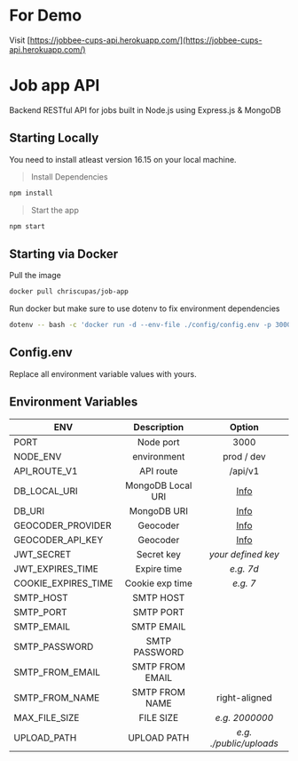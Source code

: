 # For Demo

Visit [https://jobbee-cups-api.herokuapp.com/](https://jobbee-cups-api.herokuapp.com/)

# Job app API

Backend RESTful API for jobs built in Node.js using Express.js & MongoDB

## Starting Locally

<p>You need to install atleast version 16.15 on your local machine.</p>

> Install Dependencies

```bash
npm install
```

> Start the app

```bash
npm start
```

## Starting via Docker

<p>Pull the image</p>

```bash
docker pull chriscupas/job-app
```

<p>Run docker but make sure to use dotenv to fix environment dependencies</p>

```bash
dotenv -- bash -c 'docker run -d --env-file ./config/config.env -p 3000:3000 chriscupas/job-app'
```

## Config.env

Replace all environment variable values with yours.

## Environment Variables

| **ENV**             |  **Description**  |                             **Option**                              |
| ------------------- | :---------------: | :-----------------------------------------------------------------: |
| PORT                |     Node port     |                                3000                                 |
| NODE_ENV            |    environment    |                             prod / dev                              |
| API_ROUTE_V1        |     API route     |                               /api/v1                               |
| DB_LOCAL_URI        | MongoDB Local URI |                 [Info](https://cloud.mongodb.com/)                  |
| DB_URI              |    MongoDB URI    |                 [Info](https://cloud.mongodb.com/)                  |
| GEOCODER_PROVIDER   |     Geocoder      | [Info](https://developer.mapquest.com/documentation/geocoding-api/) |
| GEOCODER_API_KEY    |     Geocoder      | [Info](https://developer.mapquest.com/documentation/geocoding-api/) |
| JWT_SECRET          |    Secret key     |                         _your defined key_                          |
| JWT_EXPIRES_TIME    |    Expire time    |                              _e.g. 7d_                              |
| COOKIE_EXPIRES_TIME |  Cookie exp time  |                              _e.g. 7_                               |
| SMTP_HOST           |     SMTP HOST     |                                                                     |
| SMTP_PORT           |     SMTP PORT     |                                                                     |
| SMTP_EMAIL          |    SMTP EMAIL     |                                                                     |
| SMTP_PASSWORD       |   SMTP PASSWORD   |                                                                     |
| SMTP_FROM_EMAIL     |  SMTP FROM EMAIL  |                                                                     |
| SMTP_FROM_NAME      |  SMTP FROM NAME   |                            right-aligned                            |
| MAX_FILE_SIZE       |     FILE SIZE     |                           _e.g. 2000000_                            |
| UPLOAD_PATH         |    UPLOAD PATH    |                       _e.g. ./public/uploads_                       |
